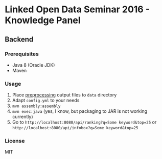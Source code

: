 # Linked Open Data Seminar 2016 - Knowledge Panel
## Backend

### Prerequisites
- Java 8 (Oracle JDK)
- Maven

### Usage
1. Place [preprocessing](https://github.com/n1try/kit-lod16-knowledge-panel/tree/master/preprocessing) output files to `data` directory
2. Adapt `config.yml` to your needs
3. `mvn assembly:assembly`
4. `mvn exec:java` (yes, I know, but packaging to JAR is not working currently)
5. Go to `http://localhost:8080/api/ranking?q=Some keyword&top=25` or `http://localhost:8080/api/infobox?q=Some keyword&top=25`

### License
MIT